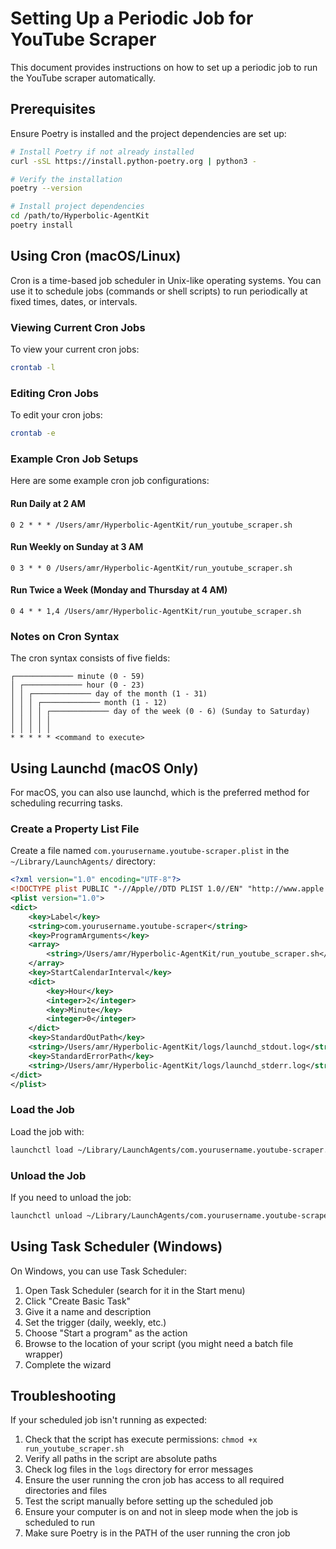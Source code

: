# Setting Up a Periodic Job for YouTube Scraper

This document provides instructions on how to set up a periodic job to run the YouTube scraper automatically.

## Prerequisites

Ensure Poetry is installed and the project dependencies are set up:

```bash
# Install Poetry if not already installed
curl -sSL https://install.python-poetry.org | python3 -

# Verify the installation
poetry --version

# Install project dependencies
cd /path/to/Hyperbolic-AgentKit
poetry install
```

## Using Cron (macOS/Linux)

Cron is a time-based job scheduler in Unix-like operating systems. You can use it to schedule jobs (commands or shell scripts) to run periodically at fixed times, dates, or intervals.

### Viewing Current Cron Jobs

To view your current cron jobs:

```bash
crontab -l
```

### Editing Cron Jobs

To edit your cron jobs:

```bash
crontab -e
```

### Example Cron Job Setups

Here are some example cron job configurations:

#### Run Daily at 2 AM

```
0 2 * * * /Users/amr/Hyperbolic-AgentKit/run_youtube_scraper.sh
```

#### Run Weekly on Sunday at 3 AM

```
0 3 * * 0 /Users/amr/Hyperbolic-AgentKit/run_youtube_scraper.sh
```

#### Run Twice a Week (Monday and Thursday at 4 AM)

```
0 4 * * 1,4 /Users/amr/Hyperbolic-AgentKit/run_youtube_scraper.sh
```

### Notes on Cron Syntax

The cron syntax consists of five fields:

```
┌───────────── minute (0 - 59)
│ ┌───────────── hour (0 - 23)
│ │ ┌───────────── day of the month (1 - 31)
│ │ │ ┌───────────── month (1 - 12)
│ │ │ │ ┌───────────── day of the week (0 - 6) (Sunday to Saturday)
│ │ │ │ │
│ │ │ │ │
* * * * * <command to execute>
```

## Using Launchd (macOS Only)

For macOS, you can also use launchd, which is the preferred method for scheduling recurring tasks.

### Create a Property List File

Create a file named `com.yourusername.youtube-scraper.plist` in the `~/Library/LaunchAgents/` directory:

```xml
<?xml version="1.0" encoding="UTF-8"?>
<!DOCTYPE plist PUBLIC "-//Apple//DTD PLIST 1.0//EN" "http://www.apple.com/DTDs/PropertyList-1.0.dtd">
<plist version="1.0">
<dict>
    <key>Label</key>
    <string>com.yourusername.youtube-scraper</string>
    <key>ProgramArguments</key>
    <array>
        <string>/Users/amr/Hyperbolic-AgentKit/run_youtube_scraper.sh</string>
    </array>
    <key>StartCalendarInterval</key>
    <dict>
        <key>Hour</key>
        <integer>2</integer>
        <key>Minute</key>
        <integer>0</integer>
    </dict>
    <key>StandardOutPath</key>
    <string>/Users/amr/Hyperbolic-AgentKit/logs/launchd_stdout.log</string>
    <key>StandardErrorPath</key>
    <string>/Users/amr/Hyperbolic-AgentKit/logs/launchd_stderr.log</string>
</dict>
</plist>
```

### Load the Job

Load the job with:

```bash
launchctl load ~/Library/LaunchAgents/com.yourusername.youtube-scraper.plist
```

### Unload the Job

If you need to unload the job:

```bash
launchctl unload ~/Library/LaunchAgents/com.yourusername.youtube-scraper.plist
```

## Using Task Scheduler (Windows)

On Windows, you can use Task Scheduler:

1. Open Task Scheduler (search for it in the Start menu)
2. Click "Create Basic Task"
3. Give it a name and description
4. Set the trigger (daily, weekly, etc.)
5. Choose "Start a program" as the action
6. Browse to the location of your script (you might need a batch file wrapper)
7. Complete the wizard

## Troubleshooting

If your scheduled job isn't running as expected:

1. Check that the script has execute permissions: `chmod +x run_youtube_scraper.sh`
2. Verify all paths in the script are absolute paths
3. Check log files in the `logs` directory for error messages
4. Ensure the user running the cron job has access to all required directories and files
5. Test the script manually before setting up the scheduled job
6. Ensure your computer is on and not in sleep mode when the job is scheduled to run
7. Make sure Poetry is in the PATH of the user running the cron job 